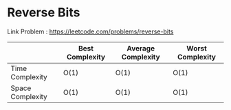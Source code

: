 # Reverse Bits

Link Problem : https://leetcode.com/problems/reverse-bits

|                  | Best Complexity | Average Complexity | Worst Complexity |
|------------------|-----------------|--------------------|------------------|
| Time Complexity  | O(1)            | O(1)               | O(1)             |
| Space Complexity | O(1)            | O(1)               | O(1)             |
